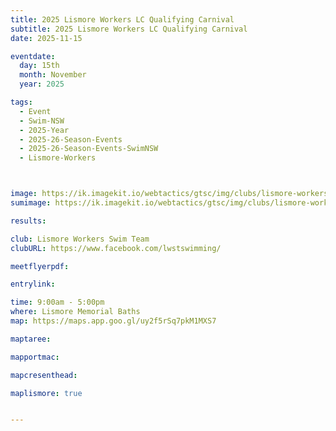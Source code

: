 ```yaml
---
title: 2025 Lismore Workers LC Qualifying Carnival
subtitle: 2025 Lismore Workers LC Qualifying Carnival
date: 2025-11-15

eventdate:
  day: 15th
  month: November
  year: 2025

tags:
  - Event
  - Swim-NSW
  - 2025-Year
  - 2025-26-Season-Events
  - 2025-26-Season-Events-SwimNSW
  - Lismore-Workers



image: https://ik.imagekit.io/webtactics/gtsc/img/clubs/lismore-workers-600x400.jpg
sumimage: https://ik.imagekit.io/webtactics/gtsc/img/clubs/lismore-workers-400x600.jpg

results: 

club: Lismore Workers Swim Team 
clubURL: https://www.facebook.com/lwstswimming/

meetflyerpdf: 

entrylink: 

time: 9:00am - 5:00pm
where: Lismore Memorial Baths
map: https://maps.app.goo.gl/uy2f5rSq7pkM1MXS7

maptaree:

mapportmac:

mapcresenthead:

maplismore: true


---
```



